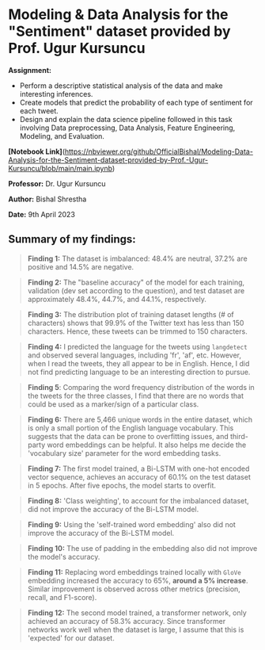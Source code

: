 # Modeling & Data Analysis for the "Sentiment" dataset provided by Prof. Ugur Kursuncu
**Assignment:**
* Perform a descriptive statistical analysis of the data and make interesting inferences.
* Create models that predict the probability of each type of sentiment for each tweet.
* Design and explain the data science pipeline followed in this task involving Data preprocessing, Data Analysis, Feature Engineering, Modeling, and Evaluation.

**[Notebook Link]**(https://nbviewer.org/github/OfficialBishal/Modeling-Data-Analysis-for-the-Sentiment-dataset-provided-by-Prof.-Ugur-Kursuncu/blob/main/main.ipynb)

**Professor:** Dr. Ugur Kursuncu

**Author:** Bishal Shrestha

**Date:** 9th April 2023

## Summary of my findings:
> **Finding 1:** The dataset is imbalanced: 48.4% are neutral, 37.2% are positive and 14.5% are negative.  

> **Finding 2:** The "baseline accuracy" of the model for each training, validation (dev set according to the question), and test dataset are approximately 48.4%, 44.7%, and 44.1%, respectively.  

> **Finding 3:** The distribution plot of training dataset lengths (# of characters) shows that 99.9% of the Twitter text has less than 150 characters. Hence, these tweets can be trimmed to 150 characters.

> **Finding 4:** I predicted the language for the tweets using `langdetect` and observed several languages, including 'fr', 'af', etc. However, when I read the tweets, they all appear to be in English. Hence, I did not find predicting language to be an interesting direction to pursue.

> **Finding 5**: Comparing the word frequency distribution of the words in the tweets for the three classes, I find that there are no words that could be used as a marker/sign of a particular class.

> **Finding 6:** There are 5,466 unique words in the entire dataset, which is only a small portion of the English language vocabulary. This suggests that the data can be prone to overfitting issues, and third-party word embeddings can be helpful. It also helps me decide the 'vocabulary size' parameter for the word embedding tasks.

> **Finding 7:** The first model trained, a Bi-LSTM with one-hot encoded vector sequence, achieves an accuracy of 60.1% on the test dataset in 5 epochs. After five epochs, the model starts to overfit.

> **Finding 8:** 'Class weighting', to account for the imbalanced dataset, did not improve the accuracy of the Bi-LSTM model.

> **Finding 9:** Using the 'self-trained word embedding' also did not improve the accuracy of the Bi-LSTM model.

> **Finding 10:** The use of padding in the embedding also did not improve the model's accuracy.

> **Finding 11:** Replacing word embeddings trained locally with `GloVe` embedding increased the accuracy to 65%, **around a 5% increase**. Similar improvement is observed across other metrics (precision, recall, and F1-score).

> **Finding 12:** The second model trained, a transformer network, only achieved an accuracy of 58.3% accuracy. Since transformer networks work well when the dataset is large, I assume that this is 'expected' for our dataset. 
